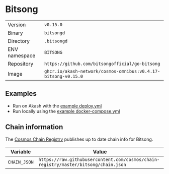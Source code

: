 # Bitsong

| | |
|---|---|
|Version|`v0.15.0`|
|Binary|`bitsongd`|
|Directory|`.bitsongd`|
|ENV namespace|`BITSONG`|
|Repository|`https://github.com/bitsongofficial/go-bitsong`|
|Image|`ghcr.io/akash-network/cosmos-omnibus:v0.4.17-bitsong-v0.15.0`|

## Examples

- Run on Akash with the [example deploy.yml](./deploy.yml)
- Run locally using the [example docker-compose.yml](./docker-compose.yml)

## Chain information

The [Cosmos Chain Registry](https://github.com/cosmos/chain-registry) publishes up to date chain info for Bitsong.

|Variable|Value|
|---|---|
|`CHAIN_JSON`|`https://raw.githubusercontent.com/cosmos/chain-registry/master/bitsong/chain.json`|

